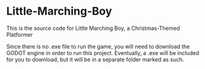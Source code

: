 # Little-Marching-Boy
This is the source code for Little Marching Boy, a Christmas-Themed Platformer

Since there is no .exe file to run the game, you will need to download the GODOT engine in order to run this project. Eventually, a .exe will be included for you to download, but it will be in a separate folder marked as such.
